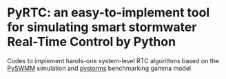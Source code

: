 # PyRTC: an easy-to-implement tool for simulating smart stormwater Real-Time Control by Python
Codes to implement hands-one system-level RTC algorithms based on the [PySWMM](https://joss.theoj.org/papers/10.21105/joss.02292.pdf_) simulation and [pystorms](https://www.pystorms.org/docs/build/html/index.html) benchmarking gamma model
